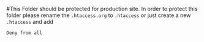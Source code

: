 #This Folder should be protected for production site.
In order to protect this folder please rename the ```.htaccess.org``` to ```.htaccess``` 
or
just create a new ```.htaccess``` and add 

```Deny from all```
